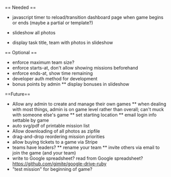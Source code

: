 == Needed ==
* javascript timer to reload/transition dashboard page when game begins or ends (maybe a partial or template?)

* slideshow all photos
* display task title, team with photos in slideshow

== Optional ==
* enforce maximum team size?
* enforce starts-at, don't allow showing missions beforehand
* enforce ends-at, show time remaining
* developer auth method for development
* bonus points by admin
** display bonuses in slideshow

==Future==
* Allow any admin to create and manage their own games
** when dealing with most things, admin is on game level rather than overall; can't muck with someone else's game
** set starting location
** email login info settable by game
* auto svg/pdf of printable mission list
* Allow downloading of all photos as zipfile
* drag-and-drop reordering mission priorities
* allow buying tickets to a game via Stripe
* teams have leaders?
** rename your team
** invite others via email to join the game (and your team)
* write to Google spreadsheet? read from Google spreadsheet? https://github.com/gimite/google-drive-ruby
* "test mission" for beginning of game?

